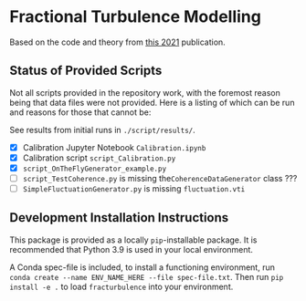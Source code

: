 # Fractional Turbulence Modelling 

Based on the code and theory from [this 2021](https://arxiv.org/pdf/2107.11046.pdf) publication. 

## Status of Provided Scripts 

Not all scripts provided in the repository work, with the foremost reason being that data files were not provided. Here is a listing of which can be run and reasons for those that cannot be: 

See results from initial runs in ``./script/results/``. 

- [x] Calibration Jupyter Notebook ``Calibration.ipynb`` 
- [x] Calibration script ``script_Calibration.py`` 
- [x] ``script_OnTheFlyGenerator_example.py`` 
- [ ] ``script_TestCoherence.py`` is missing the``CoherenceDataGenerator`` class ???
- [ ] ``SimpleFluctuationGenerator.py`` is missing ``fluctuation.vti``

## Development Installation Instructions 

This package is provided as a locally ``pip``-installable package. It is recommended that Python 3.9 is used in your local environment. 

A Conda spec-file is included, to install a functioning environment, run ``conda create --name ENV_NAME_HERE --file spec-file.txt``. Then run ``pip install -e .`` to load ``fracturbulence`` into your environment. 
